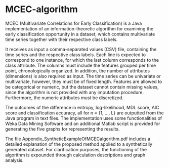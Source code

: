 # MCEC-algorithm

MCEC (Multivariate Correlations for Early Classification) is a Java implementation of an information-theoretic algorithm for examining the early classification opportunity in a dataset, which contains multivariate time series together with their respective class labels.

It receives as input a comma-separated values (CSV) file, containing the time series and the respective class labels. Each line is expected to correspond to one instance, for which the last column corresponds to the class attribute. The columns must include the features grouped per time point, chronologically organized. In addition, the number of attributes (dimensions) is also required as input.
The time series can be univariate or multivariate, however, they must be of fixed length. Features are allowed to be categorical or numeric, but the dataset cannot contain missing values, since the algorithm is not provided with any imputation procedure. Furthermore, the numeric attributes must be discretized.

The outcomes of the difference in entropy, log-likelihood, MDL score, AIC score and classification accuracy, all for n = {1, ..., L} are outputted from the Java program in text files. The implementation uses some functionalities of Weka Data Mining Software and an additional Matlab script is provided for generating the five graphs for representing the results.

The file Appendix_SyntheticExampleOfMCECalgorithm.pdf includes a detailed explanation of the proposed method applied to a synthetically
generated dataset. For clarification purposes, the functioning of the algorithm is expounded through calculation descriptions and graph analysis.
